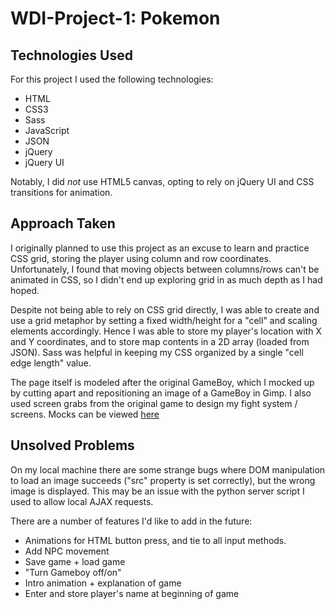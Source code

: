 # WDI-Project-1: Pokemon

## Technologies Used 
For this project I used the following technologies:
* HTML
* CSS3
* Sass
* JavaScript
* JSON
* jQuery
* jQuery UI

Notably, I did *not* use HTML5 canvas, opting to rely on jQuery UI and CSS transitions for animation.

## Approach Taken
I originally planned to use this project as an excuse to learn and practice CSS grid, storing the player using column and row coordinates. Unfortunately, I found that moving objects between columns/rows can't be animated in CSS, so I didn't end up exploring grid in as much depth as I had hoped. 

Despite not being able to rely on CSS grid directly, I was able to create and use a grid metaphor by setting a fixed width/height for a "cell" and scaling elements accordingly. Hence I was able to store my player's location with X and Y coordinates, and to store map contents in a 2D array (loaded from JSON). Sass was helpful in keeping my CSS organized by a single "cell edge length" value.

The page itself is modeled after the original GameBoy, which I mocked up by cutting apart and repositioning an image of a GameBoy in Gimp. I also used screen grabs from the original game to design my fight system / screens. Mocks can be viewed [here](https://docs.google.com/presentation/d/1fgDLMFGyrjgU_yAUaeh4Pe-IuZw8EmwuOtK9M4iFZik/edit#slide=id.p)

## Unsolved Problems
On my local machine there are some strange bugs where DOM manipulation to load an image succeeds ("src" property is set correctly), but the wrong image is displayed. This may be an issue with the python server script I used to allow local AJAX requests.

There are a number of features I'd like to add in the future:
* Animations for HTML button press, and tie to all input methods.
* Add NPC movement
* Save game + load game
* "Turn Gameboy off/on"
* Intro animation + explanation of game
* Enter and store player's name at beginning of game